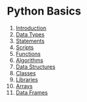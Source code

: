 Python Basics
============

1. [Introduction](http://nbviewer.ipython.org/urls/db.tt/Cwss5FT5?create=1)
1. [Data Types](http://nbviewer.ipython.org/urls/db.tt/kfRLqAb0?create=1)
1. [Statements](http://nbviewer.ipython.org/urls/db.tt/KKZddZmZ?create=1)
1. [Scripts](http://nbviewer.ipython.org/urls/db.tt/EHXfFqle?create=1)
1. [Functions](http://nbviewer.ipython.org/urls/db.tt/zpRvrBxn?create=1)
1. [Algorithms](http://nbviewer.ipython.org/urls/db.tt/ZHmvlvWp?create=1)
1. [Data Structures](http://nbviewer.ipython.org/urls/db.tt/d0ds4H8H?create=1)
1. [Classes](http://nbviewer.ipython.org/urls/db.tt/uDkXldyx?create=1)
1. [Libraries](http://nbviewer.ipython.org/urls/db.tt/l54IjsLl?create=1)
1. [Arrays](http://nbviewer.ipython.org/urls/db.tt/Ro5XYEDk?create=1)
1. [Data Frames](http://nbviewer.ipython.org/urls/db.tt/szwD7)
